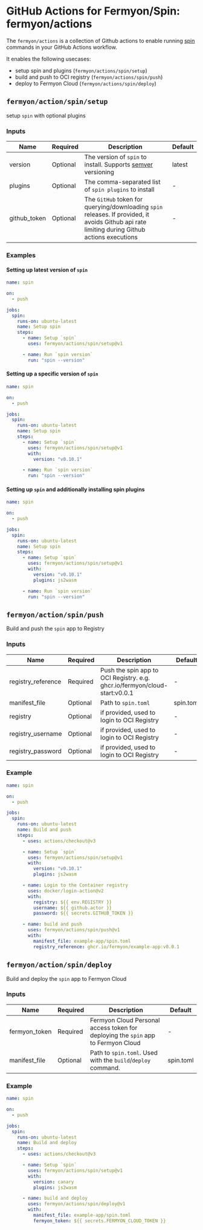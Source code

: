 # GitHub Actions for Fermyon/Spin: fermyon/actions

The `fermyon/actions` is a collection of Github actions to enable running [spin](https://github.com/fermyon/spin) commands in your GitHub Actions workflow.

It enables the following usecases:

- setup spin and plugins (`fermyon/actions/spin/setup`)
- build and push to OCI registry (`fermyon/actions/spin/push`)
- deploy to Fermyon Cloud (`fermyon/actions/spin/deploy`)

## `fermyon/action/spin/setup`

setup `spin` with optional plugins

### Inputs

| Name         | Required | Description                                                                                                                                   | Default |
| ------------ | -------- | --------------------------------------------------------------------------------------------------------------------------------------------- | ------- |
| version      | Optional | The version of `spin` to install. Supports [semver](https://www.npmjs.com/package/semver) versioning                                          | latest  |
| plugins      | Optional | The comma-separated list of `spin plugins` to install                                                                                         | -       |
| github_token | Optional | The `GitHub` token for querying/downloading `spin` releases. If provided, it avoids Github api rate limiting during Github actions executions | -       |

### Examples

#### Setting up latest version of `spin` 

```yaml
name: spin

on:
  - push

jobs:
  spin:
    runs-on: ubuntu-latest
    name: Setup spin
    steps:
      - name: Setup `spin`
        uses: fermyon/actions/spin/setup@v1

      - name: Run `spin version`
        run: "spin --version"
```

#### Setting up a specific version of `spin` 

```yaml
name: spin

on:
  - push

jobs:
  spin:
    runs-on: ubuntu-latest
    name: Setup spin
    steps:
      - name: Setup `spin`
        uses: fermyon/actions/spin/setup@v1
        with:
          version: "v0.10.1"

      - name: Run `spin version`
        run: "spin --version"
```

#### Setting up `spin` and additionally installing spin plugins

```yaml
name: spin

on:
  - push

jobs:
  spin:
    runs-on: ubuntu-latest
    name: Setup spin
    steps:
      - name: Setup `spin`
        uses: fermyon/actions/spin/setup@v1
        with:
          version: "v0.10.1"
          plugins: js2wasm

      - name: Run `spin version`
        run: "spin --version"
```

## `fermyon/action/spin/push`

Build and push the `spin` app to Registry

### Inputs

| Name               | Required | Description                                                                | Default   |
| ------------------ | -------- | -------------------------------------------------------------------------- | --------- |
| registry_reference | Required | Push the spin app to OCI Registry. e.g. ghcr.io/fermyon/cloud-start:v0.0.1 | -         |
| manifest_file      | Optional | Path to `spin.toml`                                                        | spin.toml |
| registry           | Optional | if provided, used to login to OCI Registry                                 | -         |
| registry_username  | Optional | if provided, used to login to OCI Registry                                 | -         |
| registry_password  | Optional | if provided, used to login to OCI Registry                                 | -         |

### Example

```yaml
name: spin

on:
  - push

jobs:
  spin:
    runs-on: ubuntu-latest
    name: Build and push
    steps:
      - uses: actions/checkout@v3

      - name: Setup `spin`
        uses: fermyon/actions/spin/setup@v1
        with:
          version: "v0.10.1"
          plugins: js2wasm

      - name: Login to the Container registry
        uses: docker/login-action@v2
        with:
          registry: ${{ env.REGISTRY }}
          username: ${{ github.actor }}
          password: ${{ secrets.GITHUB_TOKEN }}

      - name: build and push
        uses: fermyon/actions/spin/push@v1
        with:
          manifest_file: example-app/spin.toml
          registry_reference: ghcr.io/fermyon/example-app:v0.0.1

```




## `fermyon/action/spin/deploy`

Build and deploy the `spin` app to Fermyon Cloud

### Inputs

| Name          | Required | Description                                                                       | Default   |
| ------------- | -------- | --------------------------------------------------------------------------------- | --------- |
| fermyon_token | Required | Fermyon Cloud Personal access token for deploying the `spin` app to Fermyon Cloud | -         |
| manifest_file | Optional | Path to `spin.toml`. Used with the `build`/`deploy` command.                      | spin.toml |

### Example


```yaml
name: spin

on:
  - push

jobs:
  spin:
    runs-on: ubuntu-latest
    name: Build and deploy
    steps:
      - uses: actions/checkout@v3

      - name: Setup `spin`
        uses: fermyon/actions/spin/setup@v1
        with:
          version: canary
          plugins: js2wasm

      - name: build and deploy
        uses: fermyon/actions/spin/deploy@v1
        with:
          manifest_file: example-app/spin.toml
          fermyon_token: ${{ secrets.FERMYON_CLOUD_TOKEN }}
```
